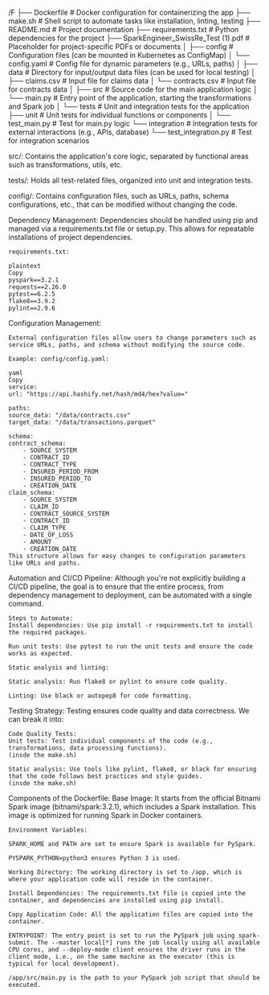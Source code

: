 /F
├── Dockerfile                       # Docker configuration for containerizing the app
├── make.sh                          # Shell script to automate tasks like installation, linting, testing
├── README.md                        # Project documentation
├── requirements.txt                 # Python dependencies for the project
├── SparkEngineer_SwissRe_Test (1).pdf # Placeholder for project-specific PDFs or documents
│
├── config                           # Configuration files (can be mounted in Kubernetes as ConfigMap)
│   └── config.yaml                  # Config file for dynamic parameters (e.g., URLs, paths)
│
├── data                             # Directory for input/output data files (can be used for local testing)
│   ├── claims.csv                   # Input file for claims data
│   └── contracts.csv                # Input file for contracts data
│
├── src                               # Source code for the main application logic
│   └── main.py                      # Entry point of the application, starting the transformations and Spark job
│
└── tests                             # Unit and integration tests for the application
    ├── unit                         # Unit tests for individual functions or components
    │   └── test_main.py             # Test for main.py logic
    └── integration                  # Integration tests for external interactions (e.g., APIs, database)
        └── test_integration.py      # Test for integration scenarios


src/: Contains the application's core logic, separated by functional areas such as transformations, utils, etc.

tests/: Holds all test-related files, organized into unit and integration tests.

config/: Contains configuration files, such as URLs, paths, schema configurations, etc., that can be modified without changing the code.

Dependency Management:
    Dependencies should be handled using pip and managed via a requirements.txt file or setup.py. This allows for repeatable installations of project dependencies.

    requirements.txt:

    plaintext
    Copy
    pyspark==3.2.1
    requests==2.26.0
    pytest==6.2.5
    flake8==3.9.2
    pylint==2.9.6

Configuration Management:

    External configuration files allow users to change parameters such as service URLs, paths, and schema without modifying the source code.

    Example: config/config.yaml:

    yaml
    Copy
    service:
    url: "https://api.hashify.net/hash/md4/hex?value="

    paths:
    source_data: "/data/contracts.csv"
    target_data: "/data/transactions.parquet"

    schema:
    contract_schema:
        - SOURCE_SYSTEM
        - CONTRACT_ID
        - CONTRACT_TYPE
        - INSURED_PERIOD_FROM
        - INSURED_PERIOD_TO
        - CREATION_DATE
    claim_schema:
        - SOURCE_SYSTEM
        - CLAIM_ID
        - CONTRACT_SOURCE_SYSTEM
        - CONTRACT_ID
        - CLAIM_TYPE
        - DATE_OF_LOSS
        - AMOUNT
        - CREATION_DATE
    This structure allows for easy changes to configuration parameters like URLs and paths.

Automation and CI/CD Pipeline:
    Although you're not explicitly building a CI/CD pipeline, the goal is to ensure that the entire process, from dependency management to deployment, can be automated with a single command.

    Steps to Automate:
    Install dependencies: Use pip install -r requirements.txt to install the required packages.

    Run unit tests: Use pytest to run the unit tests and ensure the code works as expected.

    Static analysis and linting:

    Static analysis: Run flake8 or pylint to ensure code quality.

    Linting: Use black or autopep8 for code formatting.

Testing Strategy:
    Testing ensures code quality and data correctness. We can break it into:

    Code Quality Tests:
    Unit tests: Test individual components of the code (e.g., transformations, data processing functions).
    (insde the make.sh)

    Static analysis: Use tools like pylint, flake8, or black for ensuring that the code follows best practices and style guides.
    (insde the make.sh)

Components of the Dockerfile:
    Base Image: It starts from the official Bitnami Spark image (bitnami/spark:3.2.1), which includes a Spark installation. This image is optimized for running Spark in Docker containers.

    Environment Variables:

    SPARK_HOME and PATH are set to ensure Spark is available for PySpark.

    PYSPARK_PYTHON=python3 ensures Python 3 is used.

    Working Directory: The working directory is set to /app, which is where your application code will reside in the container.

    Install Dependencies: The requirements.txt file is copied into the container, and dependencies are installed using pip install.

    Copy Application Code: All the application files are copied into the container.

    ENTRYPOINT: The entry point is set to run the PySpark job using spark-submit. The --master local[*] runs the job locally using all available CPU cores, and --deploy-mode client ensures the driver runs in the client mode, i.e., on the same machine as the executor (this is typical for local development).

    /app/src/main.py is the path to your PySpark job script that should be executed.
